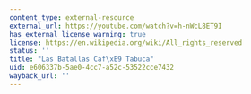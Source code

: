 ```yaml
---
content_type: external-resource
external_url: https://youtube.com/watch?v=h-nWcL8ET9I
has_external_license_warning: true
license: https://en.wikipedia.org/wiki/All_rights_reserved
status: ''
title: "Las Batallas Caf\xE9 Tabuca"
uid: e606337b-5ae0-4cc7-a52c-53522cce7432
wayback_url: ''
---
```

